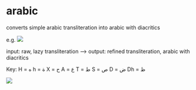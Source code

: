 # arabic
converts simple arabic transliteration into arabic with diacritics

e.g.
![](https://raw.github.com/mohammedterry/arabic/master/ex.png)

input: raw, lazy transliteration --> output: refined transliteration, arabic with diacritics

Key:
H = ه
h = ة
X = ح
A = ع
T = ط
S = ص
D = ض
Dh = ظ

![](https://raw.github.com/mohammedterry/arabic/master/ex2.png)
